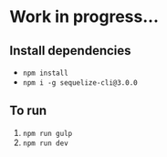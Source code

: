 # Work in progress...

## Install dependencies
- `npm install`
- `npm i -g sequelize-cli@3.0.0`

## To run
1. `npm run gulp`
2. `npm run dev`
